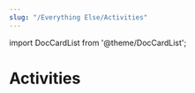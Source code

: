```yaml
---
slug: "/Everything Else/Activities"
---
```

import DocCardList from '@theme/DocCardList';

# Activities

<DocCardList />

